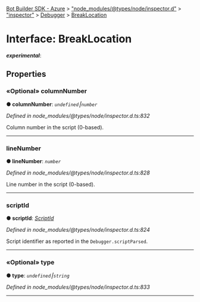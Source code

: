 [Bot Builder SDK - Azure](../README.md) > ["node_modules/@types/node/inspector.d"](../modules/_node_modules__types_node_inspector_d_.md) > ["inspector"](../modules/_node_modules__types_node_inspector_d_._inspector_.md) > [Debugger](../modules/_node_modules__types_node_inspector_d_._inspector_.debugger.md) > [BreakLocation](../interfaces/_node_modules__types_node_inspector_d_._inspector_.debugger.breaklocation.md)



# Interface: BreakLocation

*__experimental__*: 



## Properties
<a id="columnnumber"></a>

### «Optional» columnNumber

**●  columnNumber**:  *`undefined`⎮`number`* 

*Defined in node_modules/@types/node/inspector.d.ts:832*



Column number in the script (0-based).




___

<a id="linenumber"></a>

###  lineNumber

**●  lineNumber**:  *`number`* 

*Defined in node_modules/@types/node/inspector.d.ts:828*



Line number in the script (0-based).




___

<a id="scriptid"></a>

###  scriptId

**●  scriptId**:  *[ScriptId](../modules/_node_modules__types_node_inspector_d_._inspector_.runtime.md#scriptid)* 

*Defined in node_modules/@types/node/inspector.d.ts:824*



Script identifier as reported in the `Debugger.scriptParsed`.




___

<a id="type"></a>

### «Optional» type

**●  type**:  *`undefined`⎮`string`* 

*Defined in node_modules/@types/node/inspector.d.ts:833*





___


